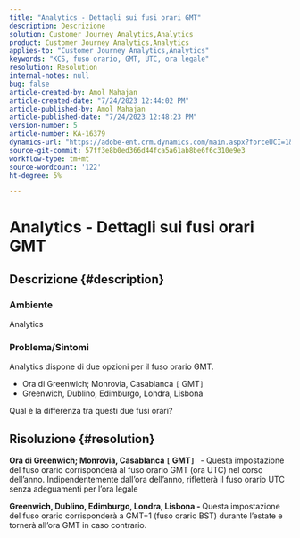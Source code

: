 ```yaml
---
title: "Analytics - Dettagli sui fusi orari GMT"
description: Descrizione
solution: Customer Journey Analytics,Analytics
product: Customer Journey Analytics,Analytics
applies-to: "Customer Journey Analytics,Analytics"
keywords: "KCS, fuso orario, GMT, UTC, ora legale"
resolution: Resolution
internal-notes: null
bug: false
article-created-by: Amol Mahajan
article-created-date: "7/24/2023 12:44:02 PM"
article-published-by: Amol Mahajan
article-published-date: "7/24/2023 12:48:23 PM"
version-number: 5
article-number: KA-16379
dynamics-url: "https://adobe-ent.crm.dynamics.com/main.aspx?forceUCI=1&pagetype=entityrecord&etn=knowledgearticle&id=c0720dc4-1f2a-ee11-bdf4-6045bd006b3d"
source-git-commit: 57ff3e8b0ed366d44fca5a61ab8be6f6c310e9e3
workflow-type: tm+mt
source-wordcount: '122'
ht-degree: 5%

---
```


# Analytics - Dettagli sui fusi orari GMT

## Descrizione {#description}


### <b>Ambiente</b>

Analytics



### <b>Problema/Sintomi</b>

Analytics dispone di due opzioni per il fuso orario GMT.

- Ora di Greenwich; Monrovia, Casablanca `[` GMT`]`
- Greenwich, Dublino, Edimburgo, Londra, Lisbona


Qual è la differenza tra questi due fusi orari?


## Risoluzione {#resolution}


<b>Ora di Greenwich; Monrovia, Casablanca `[` GMT`]`  </b> - Questa impostazione del fuso orario corrisponderà al fuso orario GMT (ora UTC) nel corso dell’anno. Indipendentemente dall’ora dell’anno, rifletterà il fuso orario UTC senza adeguamenti per l’ora legale

<b>Greenwich, Dublino, Edimburgo, Londra, Lisbona - </b>Questa impostazione del fuso orario corrisponderà a GMT+1 (fuso orario BST) durante l’estate e tornerà all’ora GMT in caso contrario.


